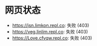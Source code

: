 # 网页状态
- https://jsn.limkon.repl.co: 失败 (403)
- https://veg.linlim.repl.co: 失败 (403)
- https://Love.cfvqw.repl.co: 失败 (403)
